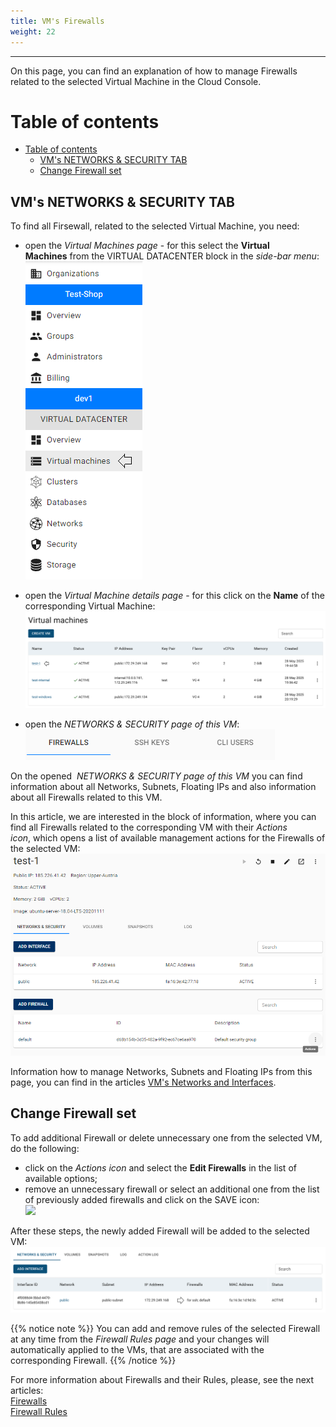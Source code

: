 ```yaml
---
title: VM's Firewalls
weight: 22
---
```

___
On this page, you can find an explanation of how to manage Firewalls related to the selected Virtual Machine in the Cloud Console.

# Table of contents
- [Table of contents](#table-of-contents)
  - [VM's NETWORKS \& SECURITY TAB](#vms-networks--security-tab)
  - [Change Firewall set](#change-firewall-set)

## VM's NETWORKS & SECURITY TAB
To find all Firsewall, related to the selected Virtual Machine, you need:
- open the *Virtual Machines page* - for this select the **Virtual Machines** from the VIRTUAL DATACENTER block in the *side-bar menu*:
![](../../../assets/images/conn-lin/7.png?classes=border,shadow)

- open the *Virtual Machine details page* - for this click on the **Name** of the corresponding Virtual Machine:  
![](../../../assets/images/fw/0.png?classes=border,shadow)

- open the *NETWORKS & SECURITY page of this VM*:
![](../../../assets/images/fw/1.png?classes=border,shadow)

On the opened  *NETWORKS & SECURITY page of this VM* you can find information about all Networks, Subnets, Floating IPs and also information about all Firewalls related to this VM.

In this article, we are interested in the block of information, where you can find all Firewalls related to the corresponding VM with their *Actions icon*, which opens a list of available management actions for the Firewalls of the selected VM:
![](../../../assets/images/fw/9.png?classes=border,shadow)

Information how to manage Networks, Subnets and Floating IPs from this page, you can find in the articles [VM's Networks and Interfaces](https://docs.ventuscloud.eu/products/networking/manage-networksinterfaces/).

## Change Firewall set
To add additional Firewall or delete unnecessary one from the selected VM, do the following:
- click on the *Actions icon* and select the **Edit Firewalls** in the list of available options;
- remove an unnecessary firewall or select an additional one from the list of previously added firewalls and click on the SAVE icon:  
![](../../../assets/images/conn-lin/24.1.60.png?classes=border,shadow)

After these steps, the newly added Firewall will be added to the selected VM:  
![](../../../assets/images/fw/14.png?classes=border,shadow)  

{{% notice note %}}
You can add and remove rules of the selected Firewall at any time from the *Firewall Rules page* and your changes will automatically applied to the VMs, that are associated with the corresponding Firewall.
{{% /notice %}}
 
For more information about Firewalls and their Rules, please, see the next articles:  
[Firewalls](https://docs.ventuscloud.eu/products/security/firewalls/)  
[Firewall Rules](https://docs.ventuscloud.eu/products/security/firewall-rules/)

